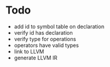 # Todo
* add id to symbol table on declaration
* verify id has declaration
* verify type for operations
* operators have valid types
* link to LLVM
* generate LLVM IR